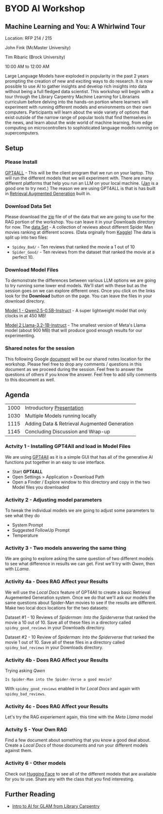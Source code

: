 # BYOD AI Workshop

## Machine Learning and You: A Whirlwind Tour

Location:
RFP 214 / 215

John Fink (McMaster University)

Tim Ribaric (Brock University)

10:00 AM to 12:00 AM

Large Language Models have exploded in popularity in the past 2 years prompting the creation of new and exciting ways to do research. It is now possible to use AI to gather insights and develop rich insights into data without being a full fledged data scientist. This workshop will begin with a tour through the Library Carpentry Machine Learning for Librarians curriculum before delving into the hands-on portion where learners will experiment with running different models and environments on their own computers. Participants will learn about the wide variety of options that exist outside of the narrow range of popular tools that find themselves in the news, and learn about the wide world of machine learning, from edge computing on microcontrollers to sophisticated language models running on supercomputers.



## Setup



### Please Install

[GPT4ALL](https://www.nomic.ai/gpt4all) - This will be the client program that we run on your laptop. This will run the different models that we will experiment with.
There are many different platforms that help you run an LLM on your local machine. ([Jan](https://jan.ai/) is a good one to try next.) The reason we are using GPT4ALL is that is has built in [Retrieval Augmented Generation](https://elibtronic.github.io/AIL_Database/items/ail_026.html) built in.

### Download Data Set

Please download the [zip](https://github.com/elibtronic/BYOD_AI_Workshop/raw/refs/heads/main/GPT4ALL_Workshop/DataSet.zip) file of of the data that we are going to use for the RAG portion of the workshop. You can leave it in your Downloads directory for now. The [data Set](data/) - A collection of reviews about different Spider Man movies ranking at different scores. (Data orginally from [Kaggle](https://www.kaggle.com/datasets/okancan/spiderman-movies-imdb-reviews)) The data is split up into two files:

- `Spidey_Bad/` - Ten reviews that ranked the movie a 1 out of 10
- `Spider_Good/` - Ten reviews from the dataset that ranked the movie at a perfect 10.

### Download Model Files

To demonstrate the differences between various LLM options we are going to try running some lower end models. We'll start with these but as the session goes on we can explore different ones. Once you click on the links look for the __Download__ button on the page. You can leave the files in your download directory.

[Model 1 - Qwen2.5-0.5B-Instruct](https://huggingface.co/Qwen/Qwen2.5-0.5B-Instruct-GGUF/blob/main/qwen2.5-0.5b-instruct-q4_0.gguf) -  A super lightweight model that only clocks in at 450 MB!

[Model 2 
Llama-3.2-1B-Instruct](https://huggingface.co/bartowski/Llama-3.2-1B-Instruct-GGUF/blob/main/Llama-3.2-1B-Instruct-Q5_K_M.gguf) - The smallest version of Meta's Llama model (about 900 MB) that will produce good enough results for our experimenting. 

### Shared notes for the session

This following Google [document](https://docs.google.com/document/d/1p4ZSZS-qhJLDydX17YzSCCV6oxTFaYX9fQ4v2YlcxBg/edit?usp=sharing) will be our shared notes location for the workshop. Please feel free to drop any comments / questions in this document as we proceed during the session. Feel free to answer the questions of others if you know the answer. Feel free to add silly comments to this document as well.


## Agenda


|||
|---|----|
|1000|Introductory [Presentation](presentation.pdf) |
|1030|Multiple Models running locally|
|1115|Adding Data & Retrieval Augmented Generation|
|1145|Concluding Discussion and Wrap-up|

### Actvity 1 - Installing GPT4All and load in Model Files

We are using [GPT4All](https://www.nomic.ai/gpt4all) as it is a simple GUI that has all of the generative AI functions put together in an easy to use interface.

- Start __GPT4ALL__
- Open Settings > Application > Download Path
- Open a Finder / Explore window to this directory and copy in the two Model files you downloaded

### Activity 2 - Adjusting model parameters

To tweak the individual models we are going to adjust some parameters to see what they do

- System Prompt
- Suggested FollowUp Prompt
- Temperature

### Activity 3 - Two models answering the same thing

We are going to explore asking the same question of two different models to see what difference in results we can get. First we'll try with _Qwen_, then with _LLama_.

### Activity 4a - Does RAG Affect your Results


We will use the _Local Docs_ feature of GPT4All to create a basic Retrieval Augemented Generation system. Once we do that we'll ask our models the same questions about Spider-Man movies to see if the results are different. Make two local docs locations for the two datasets:

Dataset #1 - 10 Reviews of _Spiderman: Into the Spiderverse_ that ranked the movie a 10 out of 10. Save all of these files in a directory called `spidey_good_reviews` in your Downloads directory.

Dataset #2 - 10 Review of _Spiderman: Into the Spiderverse_ that ranked the movie 1 out of 10. Save all of these files in a directory called `spidey_bad_reviews` in your Downloads directory.


### Activity 4b - Does RAG Affect your Results

Trying asking _Qwen_ 

```
Is Spider-Man into the Spider-Verse a good movie?
``` 

With `spidey_good_reviews` enabled in for _Local Docs_ and again with `spidey_bad_reviews`.

### Activity 4c - Does RAG Affect your Results

Let's try the RAG experiement again, this time with the _Meta Llama_ model


### Actvity 5 - Your Own RAG

Find a few document about something that you know a good deal about. Create a _Local Docs_ of those documents and run your different models against them.

### Activity 6 - Other models

Check out [Hugging Face](https://huggingface.co/) to see all of the different models that are available for you to use. Share any with the class that you find interesting.


## Further Reading

- [Intro to AI for GLAM from Library Carpentry](https://carpentries-incubator.github.io/machine-learning-librarians-archivists/)



